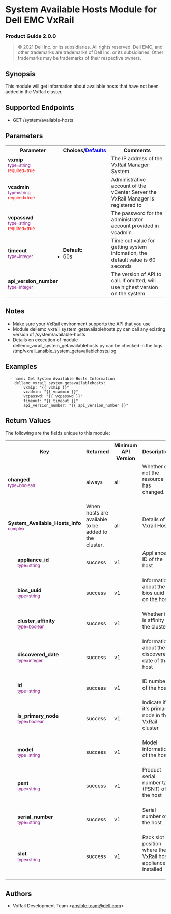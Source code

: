 System Available Hosts Module for Dell EMC VxRail
=================
### Product Guide 2.0.0

> © 2021 Dell Inc. or its subsidiaries. All rights reserved. Dell 
> EMC, and other trademarks are trademarks of Dell Inc. or its 
> subsidiaries. Other trademarks may be trademarks of their respective owners. 

Synopsis
--------
This module will get information about available hosts that have not been added in the VxRail cluster.

Supported Endpoints
--------

* GET /system/available-hosts

Parameters
----------

<table  border=0 cellpadding=0 class="documentation-table">
    <tr>
        <th colspan="1">Parameter</th>
        <th>Choices/<font color="blue">Defaults</font></th>
                    <th width="100%">Comments</th>
    </tr>
                            <tr>
                                                            <td colspan="1">
                <div class="ansibleOptionAnchor" id="parameter-host_name"></div>
                <b>vxmip</b>
                <a class="ansibleOptionLink" href="#parameter-host_name" title="Permalink to this option"></a>
                <div style="font-size: small">
                    <span style="color: purple">type=string</span>
                    <br>
                    <span style="color: red">required=true</span>                    </div>
                                                    </td>
                            <td>
                                                                                                                                                        </td>
                                                            <td>
                                        <div></div>
                                        <div>The IP address of the VxRail Manager System</div>
                                                    </td>
        </tr>
                            <tr>
                                                            <td colspan="1">
                <div class="ansibleOptionAnchor" id="parameter-host_name"></div>
                <b>vcadmin</b>
                <a class="ansibleOptionLink" href="#parameter-host_name" title="Permalink to this option"></a>
                <div style="font-size: small">
                    <span style="color: purple">type=string</span>
                    <br>
                    <span style="color: red">required=true</span>                    </div>
                                                    </td>
                            <td>
                                                                                                                                                        </td>
                                                            <td>
                                        <div></div>
                                        <div>Administrative account of the vCenter Server the VxRail Manager is registered to</div>
                                                    </td>
        </tr>
<tr>
                                                            <td colspan="1">
                <div class="ansibleOptionAnchor" id="parameter-host_name"></div>
                <b>vcpasswd</b>
                <a class="ansibleOptionLink" href="#parameter-host_name" title="Permalink to this option"></a>
                <div style="font-size: small">
                    <span style="color: purple">type=string</span>
                    <br>
                    <span style="color: red">required=true</span>                    </div>
                                                    </td>
                            <td>
                                                                                                                                                        </td>
                                                            <td>
                                        <div></div>
                                        <div>The password for the administrator account provided in vcadmin</div>
                                                    </td>
        </tr>
<tr>
                                                            <td colspan="1">
                <div class="ansibleOptionAnchor" id="parameter-state"></div>
                <b>timeout</b>
                <a class="ansibleOptionLink" href="#parameter-state" title="Permalink to this option"></a>
                <div style="font-size: small">
                    <span style="color: purple">type=integer</span>
                    <br>
                    <span style="color: red"></span>                    </div>
                                                    </td>
                            <td>
                                                                                                                        <ul style="margin: 0; padding: 0"><b>Default:</b>
                                                                                                                                                            <li>60s</li>
                                                                                </ul>
                                                                        </td>
                                                            <td>
                                        <div></div>
                                        <div>Time out value for getting system infomation, the default value is 60 seconds</div>
                                        <div></div>
                                                    </td>
        </tr>
<tr>
                                                            <td colspan="1">
                <div class="ansibleOptionAnchor" id="parameter-state"></div>
                <b>api_version_number</b>
                <a class="ansibleOptionLink" href="#parameter-state" title="Permalink to this option"></a>
                <div style="font-size: small">
                    <span style="color: purple">type=integer</span>
                    <br>
                    <span style="color: red"></span>                    </div>
                                                    </td>
                            <td>
                                                                                                                        <ul style="margin: 0; padding: 0"><b></b>
                                                                                </ul>
                                                                        </td>
                                                            <td>
                                        <div></div>
                                        <div>The version of API to call. If omitted, will use highest version on the system</div>
                                        <div></div>
                                                    </td>
        </tr>
                    </table>

Notes
-----
- Make sure your VxRail environment supports the API that you use
- Module dellemc_vxrail_system_getavailablehosts.py can call any existing version of /system/available-hosts
- Details on execution of module dellemc_vxrail_system_getavailablehosts.py can be checked in the logs /tmp/vxrail_ansible_system_getavailablehosts.log


Examples
--------

``` yaml+jinja
  - name: Get System Available Hosts Information
    dellemc_vxrail_system_getavailablehosts:
        vxmip: "{{ vxmip }}"
        vcadmin: "{{ vcadmin }}"
        vcpasswd: "{{ vcpasswd }}"
        timeout: "{{ timeout }}"
        api_version_number: "{{ api_version_number }}"

```

Return Values
-------------

The following are the fields unique to this module:

<table border=0 cellpadding=0 class="documentation-table">
    <tr>
        <th colspan="3">Key</th>
        <th>Returned</th>
        <th>Minimum API Version</th> 
        <th width="100%">Description</th>
    </tr>
                <tr>
                            <td colspan="3">
                <div class="ansibleOptionAnchor" id="return-changed"></div>
                <b>changed</b>
                <a class="ansibleOptionLink" href="#return-changed" title="Permalink to this return value"></a>
                <div style="font-size: small">
                  <span style="color: purple">type=boolean</span>
                                      </div>
                                </td>
            <td>always</td>
            <td>all</td>
            <td>
                                        <div>Whether or not the resource has changed.</div>
                                    <br/>
                                </td>
        </tr>
                            <tr>
                            <td colspan="3">
                <div class="ansibleOptionAnchor" id="return-hostgroup_details"></div>
                <b>System_Available_Hosts_Info</b>
                <a class="ansibleOptionLink" href="#return-hostgroup_details" title="Permalink to this return value"></a>
                <div style="font-size: small">
                  <span style="color: purple">complex</span>
                                      </div>
                                </td>
            <td>When hosts are available to be added to the cluster.</td>
            <td>all</td>
            <td>
                                        <div>Details of Vxrail Hosts</div>
                                    <br/>
                                </td>
        </tr>
                                    <tr>
                                <td class="elbow-placeholder">&nbsp;</td>
                            <td colspan="2">
                <div class="ansibleOptionAnchor" id="return-hostgroup_details/consistent_lun"></div>
                <b>appliance_id</b>
                <a class="ansibleOptionLink" href="#return-hostgroup_details/consistent_lun" title="Permalink to this return value"></a>
                <div style="font-size: small">
                  <span style="color: purple">type=string</span>
                                      </div>
                                </td>
            <td>success</td>
            <td>v1</td>
            <td>
                                        <div>Appliance ID of the host</div>
                                    <br/>
                                </td>
        </tr>
                            <tr>
                                <td class="elbow-placeholder">&nbsp;</td>
                            <td colspan="2">
                <div class="ansibleOptionAnchor" id="return-hostgroup_details/disabled_flags"></div>
                <b>bios_uuid</b>
                <a class="ansibleOptionLink" href="#return-hostgroup_details/disabled_flags" title="Permalink to this return value"></a>
                <div style="font-size: small">
                  <span style="color: purple">type=string</span>
                  <br>
                  <span style="color: purple"></span>                    </div>
                                </td>
            <td>success</td>
            <td>v1</td>
            <td>
                                        <div>Information about the bios uuid on the host</div>
                                    <br/>
                                </td>
        </tr>
                            <tr>
                                <td class="elbow-placeholder">&nbsp;</td>
                            <td colspan="2">
                <div class="ansibleOptionAnchor" id="return-hostgroup_details/enabled_flags"></div>
                <b>cluster_affinity</b>
                <a class="ansibleOptionLink" href="#return-hostgroup_details/enabled_flags" title="Permalink to this return value"></a>
                <div style="font-size: small">
                  <span style="color: purple">type=boolean</span>
                  <br>
                  <span style="color: purple"></span>                    </div>
                                </td>
            <td>success</td>
            <td>v1</td>
            <td>
                                        <div>Whether it is affinity in the cluster</div>
                                    <br/>
                                </td>
        </tr>
                            <tr>
                                <td class="elbow-placeholder">&nbsp;</td>
                            <td colspan="2">
                <div class="ansibleOptionAnchor" id="return-hostgroup_details/host"></div>
                <b>discovered_date</b>
                <a class="ansibleOptionLink" href="#return-hostgroup_details/host" title="Permalink to this return value"></a>
                <div style="font-size: small">
                  <span style="color: purple">type=integer</span>
                  <br>
                  <span style="color: purple"></span>                    </div>
                                </td>
            <td>success</td>
            <td>v1</td>
            <td>
                                        <div>Information about the discovered date of the host</div>
                                    <br/>
                                </td>
        </tr>
                            <tr>
                                <td class="elbow-placeholder">&nbsp;</td>
                            <td colspan="2">
                <div class="ansibleOptionAnchor" id="return-hostgroup_details/hostGroupId"></div>
                <b>id</b>
                <a class="ansibleOptionLink" href="#return-hostgroup_details/hostGroupId" title="Permalink to this return value"></a>
                <div style="font-size: small">
                  <span style="color: purple">type=string</span>
                                      </div>
                                </td>
            <td>success</td>
            <td>v1</td>
            <td>
                                        <div>ID number of the host</div>
                                    <br/>
                                </td>
        </tr>
                            <tr>
                                <td class="elbow-placeholder">&nbsp;</td>
                            <td colspan="2">
                <div class="ansibleOptionAnchor" id="return-hostgroup_details/maskingview"></div>
                <b>is_primary_node</b>
                <a class="ansibleOptionLink" href="#return-hostgroup_details/maskingview" title="Permalink to this return value"></a>
                <div style="font-size: small">
                  <span style="color: purple">type=boolean</span>
                  <br>
                  <span style="color: purple"></span>                    </div>
                                </td>
            <td>success</td>
            <td>v1</td>
            <td>
                                        <div>Indicate if it's primary node in the VxRail cluster</div>
                                    <br/>
                                </td>
        </tr>
                            <tr>
                                <td class="elbow-placeholder">&nbsp;</td>
                            <td colspan="2">
                <div class="ansibleOptionAnchor" id="return-hostgroup_details/num_of_hosts"></div>
                <b>model</b>
                <a class="ansibleOptionLink" href="#return-hostgroup_details/num_of_hosts" title="Permalink to this return value"></a>
                <div style="font-size: small">
                  <span style="color: purple">type=string</span>
                                      </div>
                                </td>
            <td>success</td>
            <td>v1</td>
            <td>
                                        <div>Model information of the host</div>
                                    <br/>
                                </td>
        </tr>
                            <tr>
                                <td class="elbow-placeholder">&nbsp;</td>
                            <td colspan="2">
                <div class="ansibleOptionAnchor" id="return-hostgroup_details/num_of_initiators"></div>
                <b>psnt</b>
                <a class="ansibleOptionLink" href="#return-hostgroup_details/num_of_initiators" title="Permalink to this return value"></a>
                <div style="font-size: small">
                  <span style="color: purple">type=string</span>
                  <br>
                  <span style="color: purple"></span>                    </div>
                                </td>
            <td>success</td>
            <td>v1</td>
            <td>
                                        <div>Product serial number tag (PSNT) of the host</div>
                                    <br/>
                                </td>
        </tr>
                            <tr>
                                <td class="elbow-placeholder">&nbsp;</td>
                            <td colspan="2">
                <div class="ansibleOptionAnchor" id="return-hostgroup_details/num_of_masking_views"></div>
                <b>serial_number</b>
                <a class="ansibleOptionLink" href="#return-hostgroup_details/num_of_masking_views" title="Permalink to this return value"></a>
                <div style="font-size: small">
                  <span style="color: purple">type=string</span>
                  <br>
                  <span style="color: purple"></span>                    </div>
                                </td>
            <td>success</td>
            <td>v1</td>
            <td>
                                        <div>Serial number of the host</div>
                                    <br/>
                                </td>
        </tr>
                            <tr>
                                <td class="elbow-placeholder">&nbsp;</td>
                            <td colspan="2">
                <div class="ansibleOptionAnchor" id="return-hostgroup_details/port_flags_override"></div>
                <b>slot</b>
                <a class="ansibleOptionLink" href="#return-hostgroup_details/port_flags_override" title="Permalink to this return value"></a>
                <div style="font-size: small">
                  <span style="color: purple">type=string</span>
                                      </div>
                                </td>
            <td>success</td>
            <td>v1</td>
            <td>
                                        <div>Rack slot position where the VxRail host appliance is installed</div>
                                    <br/>
                                </td>
        </tr>
                    </table>

Authors
-------

-   VxRail Development Team &lt;<ansible.team@dell.com>&gt;
